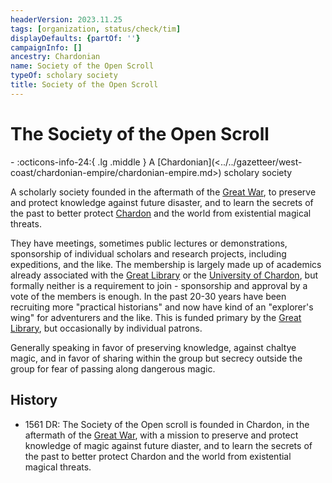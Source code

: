 ```yaml
---
headerVersion: 2023.11.25
tags: [organization, status/check/tim]
displayDefaults: {partOf: ''}
campaignInfo: []
ancestry: Chardonian
name: Society of the Open Scroll
typeOf: scholary society
title: Society of the Open Scroll
---
```

# The Society of the Open Scroll
<div class="grid cards ext-narrow-margin ext-one-column" markdown>
-
   :octicons-info-24:{ .lg .middle } A [Chardonian](<../../gazetteer/west-coast/chardonian-empire/chardonian-empire.md>) scholary society  
</div>



A scholarly society founded in the aftermath of the [Great War](<../../events/1500s/great-war.md>), to preserve and protect knowledge against future disaster, and to learn the secrets of the past to better protect [Chardon](<../../gazetteer/west-coast/chardonian-empire/chardon/chardon.md>) and the world from existential magical threats.

They have meetings, sometimes public lectures or demonstrations, sponsorship of individual scholars and research projects, including expeditions, and the like. The membership is largely made up of academics already associated with the [Great Library](<../../gazetteer/west-coast/chardonian-empire/chardon/great-library.md>) or the [University of Chardon](<../../gazetteer/west-coast/chardonian-empire/chardon/university-of-chardon.md>), but formally neither is a requirement to join - sponsorship and approval by a vote of the members is enough. In the past 20-30 years have been recruiting more "practical historians" and now have kind of an "explorer's wing" for adventurers and the like. This is funded primary by the [Great Library](<../../gazetteer/west-coast/chardonian-empire/chardon/great-library.md>), but occasionally by individual patrons.

Generally speaking in favor of preserving knowledge, against chaltye magic, and in favor of sharing within the group but secrecy outside the group for fear of passing along dangerous magic.

## History

- 1561 DR: The Society of the Open scroll is founded in Chardon, in the aftermath of the [Great War](<../../events/1500s/great-war.md>), with a mission to preserve and protect knowledge of magic against future diaster, and to learn the secrets of the past to better protect Chardon and the world from existential magical threats. 



